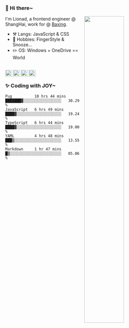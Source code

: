 ### 👋 Hi there~

[<img align="right" width="50%" src="https://github-readme-stats.vercel.app/api?username=Lionad-Morotar&show_icons=true">](https://metrics.lecoq.io/ouuan?template=classic)

I'm Lionad, a frontend engineer @ ShangHai, work for @ [Baxing](https://github.com/baixing).

- ⚒️ Langs: JavaScript & CSS
- 🎨 Hobbies: FingerStyle & Snooze...
- ✏️ OS: Windows + OneDrive == World

<br />

<a href="https://www.lionad.art">
  <img align="left" alt="lionad-art" width="22px" src="https://cdn.jsdelivr.net/npm/simple-icons@3.1.0/icons/wordpress.svg" />
</a>
<a href="#1806234223">
  <img align="left" alt="1806234223" width="22px" src="https://cdn.jsdelivr.net/npm/simple-icons@3.1.0/icons/tencentqq.svg" />
</a>
<a href="https://www.zhihu.com/people/Lionad">
  <img align="left" alt="132yse" width="22px" src="https://cdn.jsdelivr.net/npm/simple-icons@3.1.0/icons/zhihu.svg" />
</a>
<a href="https://github.com/Lionad-Morotar">
  <img align="left" alt="yisar" width="22px" src="https://cdn.jsdelivr.net/npm/simple-icons@3.1.0/icons/github.svg" />
</a>

<br />

### ✨ Coding with JOY~

<!--START_SECTION:waka-->
```text
Pug          10 hrs 44 mins  ███████▓░░░░░░░░░░░░░░░░░   30.29 % 
JavaScript   6 hrs 49 mins   ████▓░░░░░░░░░░░░░░░░░░░░   19.24 % 
TypeScript   6 hrs 44 mins   ████▓░░░░░░░░░░░░░░░░░░░░   19.00 % 
YAML         4 hrs 48 mins   ███▒░░░░░░░░░░░░░░░░░░░░░   13.55 % 
Markdown     1 hr 47 mins    █▒░░░░░░░░░░░░░░░░░░░░░░░   05.06 % 
```
<!--END_SECTION:waka-->
